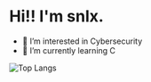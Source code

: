 # Hi!! I'm snlx.

- 👀 I’m interested in Cybersecurity
- 🌱 I’m currently learning C


![Top Langs](https://github-readme-stats.vercel.app/api/top-langs/?username=snlx22&layout=compact&theme=tokyonight)
